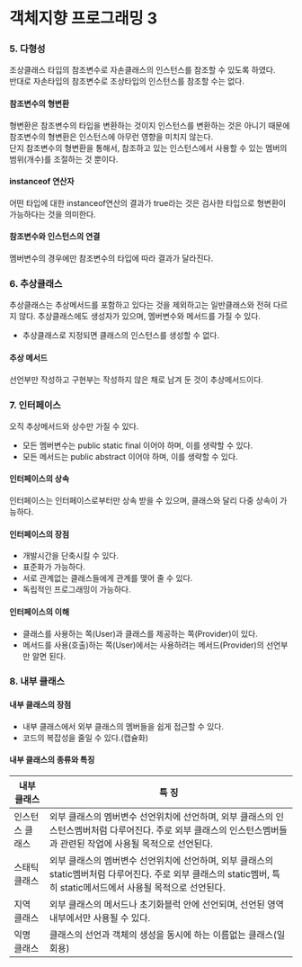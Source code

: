 # 객체지향 프로그래밍 3

### 5. 다형성 <a href="#5" id="5"></a>

조상클래스 타입의 참조변수로 자손클래스의 인스턴스를 참조할 수 있도록 하였다.\
반대로 자손타입의 참조변수로 조상타입의 인스턴스를 참조할 수는 없다.

#### 참조변수의 형변환 <a href="#undefined" id="undefined"></a>

형변환은 참조변수의 타입을 변환하는 것이지 인스턴스를 변환하는 것은 아니기 때문에 참조변수의 형변환은 인스턴스에 아무런 영향을 미치지 않는다.\
단지 참조변수의 형변환을 통해서, 참조하고 있는 인스턴스에서 사용할 수 있는 멤버의 범위(개수)를 조절하는 것 뿐이다.

#### instanceof 연산자 <a href="#instanceof" id="instanceof"></a>

어떤 타입에 대한 instanceof연산의 결과가 true라는 것은 검사한 타입으로 형변환이 가능하다는 것을 의미한다.

#### 참조변수와 인스턴스의 연결 <a href="#undefined" id="undefined"></a>

멤버변수의 경우에만 참조변수의 타입에 따라 결과가 달라진다.



### 6. 추상클래스 <a href="#6" id="6"></a>

추상클래스는 추상메서드를 포함하고 있다는 것을 제외하고는 일반클래스와 전혀 다르지 않다. 추상클래스에도 생성자가 있으며, 멤버변수와 메서드를 가질 수 있다.

* 추상클래스로 지정되면 클래스의 인스턴스를 생성할 수 없다.

#### 추상 메서드 <a href="#undefined" id="undefined"></a>

선언부만 작성하고 구현부는 작성하지 않은 채로 남겨 둔 것이 추상메서드이다.



### 7. 인터페이스 <a href="#7" id="7"></a>

오직 추상메서드와 상수만 가질 수 있다.

* 모든 멤버변수는 public static final 이어야 하며, 이를 생략할 수 있다.
* 모든 메서드는 public abstract 이어야 하며, 이를 생략할 수 있다.

#### 인터페이스의 상속 <a href="#undefined" id="undefined"></a>

인터페이스는 인터페이스로부터만 상속 받을 수 있으며, 클래스와 달리 다중 상속이 가능하다.

#### 인터페이스의 장점 <a href="#undefined" id="undefined"></a>

* 개발시간을 단축시킬 수 있다.
* 표준화가 가능하다.
* 서로 관계없는 클래스들에게 관계를 맺어 줄 수 있다.
* 독립적인 프로그래밍이 가능하다.

#### 인터페이스의 이해 <a href="#undefined" id="undefined"></a>

* 클래스를 사용하는 쪽(User)과 클래스를 제공하는 쪽(Provider)이 있다.
* 메서드를 사용(호출)하는 쪽(User)에서는 사용하려는 메서드(Provider)의 선언부만 알면 된다.



### 8. 내부 클래스 <a href="#8" id="8"></a>

#### 내부 클래스의 장점 <a href="#undefined" id="undefined"></a>

* 내부 클래스에서 외부 클래스의 멤버들을 쉽게 접근할 수 있다.
* 코드의 복잡성을 줄일 수 있다.(캡슐화)

#### 내부 클래스의 종류와 특징 <a href="#undefined" id="undefined"></a>

| 내부 클래스   | 특 징                                                                                                   |
| -------- | ----------------------------------------------------------------------------------------------------- |
| 인스턴스 클래스 | 외부 클래스의 멤버변수 선언위치에 선언하며, 외부 클래스의 인스턴스멤버처럼 다루어진다. 주로 외부 클래스의 인스턴스멤버들과 관련된 작업에 사용될 목적으로 선언된다.           |
| 스태틱 클래스  | 외부 클래스의 멤버변수 선언위치에 선언하며, 외부 클래스의 static멤버처럼 다루어진다. 주로 외부 클래스의 static멤버, 특히 static메서드에서 사용될 목적으로 선언된다. |
| 지역 클래스   | 외부 클래스의 메서드나 초기화블럭 안에 선언되며, 선언된 영역 내부에서만 사용될 수 있다.                                                    |
| 익명 클래스   | 클래스의 선언과 객체의 생성을 동시에 하는 이름없는 클래스(일회용)                                                                 |

